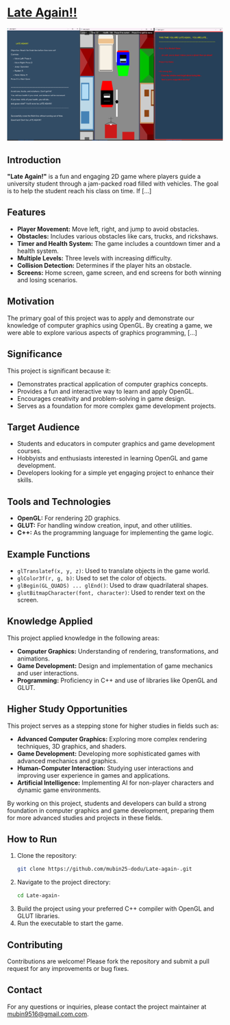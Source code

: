# [Late Again!!](https://github.com/mubin25-dodu/Late-again-)

![Late Again](https://raw.githubusercontent.com/mubin25-dodu/Late-again-/refs/heads/main/img/Late-again-.png)

## Introduction
**"Late Again!"** is a fun and engaging 2D game where players guide a university student through a jam-packed road filled with vehicles. The goal is to help the student reach his class on time. If [...]

## Features
- **Player Movement:** Move left, right, and jump to avoid obstacles.
- **Obstacles:** Includes various obstacles like cars, trucks, and rickshaws.
- **Timer and Health System:** The game includes a countdown timer and a health system.
- **Multiple Levels:** Three levels with increasing difficulty.
- **Collision Detection:** Determines if the player hits an obstacle.
- **Screens:** Home screen, game screen, and end screens for both winning and losing scenarios.

## Motivation
The primary goal of this project was to apply and demonstrate our knowledge of computer graphics using OpenGL. By creating a game, we were able to explore various aspects of graphics programming, [...]

## Significance
This project is significant because it:
- Demonstrates practical application of computer graphics concepts.
- Provides a fun and interactive way to learn and apply OpenGL.
- Encourages creativity and problem-solving in game design.
- Serves as a foundation for more complex game development projects.

## Target Audience
- Students and educators in computer graphics and game development courses.
- Hobbyists and enthusiasts interested in learning OpenGL and game development.
- Developers looking for a simple yet engaging project to enhance their skills.

## Tools and Technologies
- **OpenGL:** For rendering 2D graphics.
- **GLUT:** For handling window creation, input, and other utilities.
- **C++:** As the programming language for implementing the game logic.

## Example Functions
- `glTranslatef(x, y, z)`: Used to translate objects in the game world.
- `glColor3f(r, g, b)`: Used to set the color of objects.
- `glBegin(GL_QUADS) ... glEnd()`: Used to draw quadrilateral shapes.
- `glutBitmapCharacter(font, character)`: Used to render text on the screen.

## Knowledge Applied
This project applied knowledge in the following areas:
- **Computer Graphics:** Understanding of rendering, transformations, and animations.
- **Game Development:** Design and implementation of game mechanics and user interactions.
- **Programming:** Proficiency in C++ and use of libraries like OpenGL and GLUT.

## Higher Study Opportunities
This project serves as a stepping stone for higher studies in fields such as:
- **Advanced Computer Graphics:** Exploring more complex rendering techniques, 3D graphics, and shaders.
- **Game Development:** Developing more sophisticated games with advanced mechanics and graphics.
- **Human-Computer Interaction:** Studying user interactions and improving user experience in games and applications.
- **Artificial Intelligence:** Implementing AI for non-player characters and dynamic game environments.

By working on this project, students and developers can build a strong foundation in computer graphics and game development, preparing them for more advanced studies and projects in these fields.

## How to Run
1. Clone the repository:
    ```bash
    git clone https://github.com/mubin25-dodu/Late-again-.git
    ```
2. Navigate to the project directory:
    ```bash
    cd Late-again-
    ```
3. Build the project using your preferred C++ compiler with OpenGL and GLUT libraries.
4. Run the executable to start the game.

## Contributing
Contributions are welcome! Please fork the repository and submit a pull request for any improvements or bug fixes.

## Contact
For any questions or inquiries, please contact the project maintainer at [mubin9516@gmail.com.com](mailto:mubin9516@gmail.com.com).
